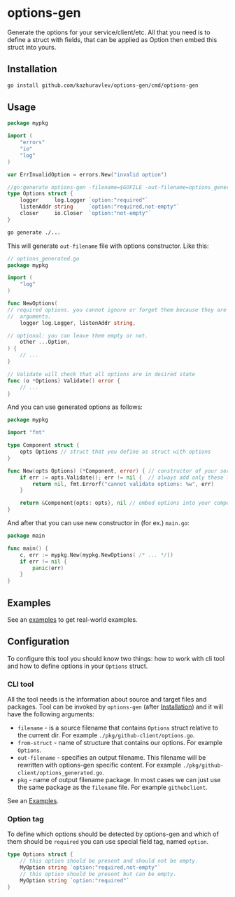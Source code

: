 # options-gen

Generate the options for your service/client/etc. All that you need is to define a
struct with fields, that can be applied as Option then embed this struct into
yours.

## Installation

```bash
go install github.com/kazhuravlev/options-gen/cmd/options-gen
```

## Usage

```go
package mypkg

import (
	"errors"
	"io"
	"log"
)

var ErrInvalidOption = errors.New("invalid option")

//go:generate options-gen -filename=$GOFILE -out-filename=options_generated.go -pkg=mypkg -from-struct=Options
type Options struct {
	logger     log.Logger `option:"required"`
	listenAddr string     `option:"required,not-empty"`
	closer     io.Closer  `option:"not-empty"`
}
```

```bash
go generate ./...
```

This will generate `out-filename` file with options constructor. Like this:

```go
// options_generated.go
package mypkg

import (
	"log"
)

func NewOptions(
// required options. you cannot ignore or forget them because they are 
//  arguments.
	logger log.Logger, listenAddr string,

// optional: you can leave them empty or not.
	other ...Option,
) {
	// ...
}

// Validate will check that all options are in desired state
func (o *Options) Validate() error {
	// ...
}
```

And you can use generated options as follows:

```go
package mypkg

import "fmt"

type Component struct {
	opts Options // struct that you define as struct with options 
}

func New(opts Options) (*Component, error) { // constructor of your service/client/component
	if err := opts.Validate(); err != nil {  // always add only these lines for all your constructors
		return nil, fmt.Errorf("cannot validate options: %w", err)
	}

	return &Component{opts: opts}, nil // embed options into your component
}
```

And after that you can use new constructor in (for ex.) `main.go`:

```go
package main

func main() {
	c, err := mypkg.New(mypkg.NewOptions( /* ... */))
	if err != nil {
		panic(err)
	}
}
```

## Examples

See an [examples](./examples) to get real-world examples.

## Configuration

To configure this tool you should know two things: how to work with cli tool
and how to define options in your `Options` struct.

### CLI tool

All the tool needs is the information about source and target files and packages.
Tool can be invoked by `options-gen` (after [Installation](#Installation)) and 
it will have the following arguments:

- `filename` - is a source filename that contains `Options` struct relative
  to the current dir. For example `./pkg/github-client/options.go`.
- `from-struct` - name of structure that contains our options. For
  example `Options`.
- `out-filename` - specifies an output filename. This filename will be rewritten
  with options-gen specific content. For
  example `./pkg/github-client/options_generated.go`.
- `pkg` - name of output filename package. In most cases we can just use
  the same package as the `filename` file. For example `githubclient`.

See an [Examples](#Examples).

### Option tag

To define which options should be detected by options-gen and which of them
should be `required` you can use special field tag, named `option`.

```go
type Options struct {
    // this option should be present and should not be empty. 
    MyOption string `option:"required,not-empty"`
    // this option should be present but can be empty.
    MyOption string `option:"required"`
}
```
